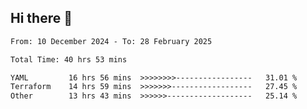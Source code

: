 ## Hi there 👋

<!-- TECHNOLOGIES:START -->
<!-- TECHNOLOGIES:END -->

<!--START_SECTION:waka-->

```txt
From: 10 December 2024 - To: 28 February 2025

Total Time: 40 hrs 53 mins

YAML         16 hrs 56 mins  >>>>>>>>-----------------   31.01 %
Terraform    14 hrs 59 mins  >>>>>>>------------------   27.45 %
Other        13 hrs 43 mins  >>>>>>-------------------   25.14 %
```

<!--END_SECTION:waka-->

